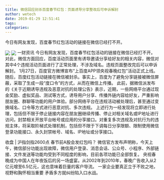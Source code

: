 ```yaml
---
title: 微信回应封杀百度春节红包：页面诱导分享整改后可申诉解封
author: wetech
date: 2019-01-29 12:51:41
tags: 
categories: 
---
```

今日有网友发现，百度春节红包活动的链接在微信已经打不开。
<!-- more -->
<img align="center" border="0" src="https://imgcdn.yicai.com/uppics/images/2019/01/9651c0c4aed9abdada8e381fb7cb2dd3.jpg" />
<img align="center" border="0" src="https://imgcdn.yicai.com/uppics/images/2019/01/714103ca9affb62d180b385103642935.jpg" />
一财资讯
今日有网友发现，百度春节红包活动的链接在微信已经打不开。
对此，微信方面回应，百度活动页面里有诱导邀请分享给好友的相关内容，微信对其中4个违规活动页面进行了正常处理，不涉及域名。违规页面整改完后可以申诉解封。
1月27日，百度官方微博宣布“上百度APP领央视春晚红包”活动正式上线。随后，百度红包活动链接在微信被封杀。事实上，百度为了避免分享链接被微信屏蔽，采取了生成一段“度口令”的方式，从而在微信上传播。
此前，据微信派发布的《关于近期诱导违规及恶意对抗的处理公告》表示，近期，一些网络平台通过现金奖励、虚拟奖品、测试等方式，诱导用户分享、传播外链内容给好友，严重影响朋友圈、群聊等功能的用户体验。部分网络平台在违规活动被处理后，甚至通过变换域名、口令等方式进行恶意对抗、多次违规。
上述行为一经发现将立即进行处理，包括但不限于停止链接内容在朋友圈继续传播、停止对相关域名或IP地址进行访问，封禁相关开放平台帐号或应用的分享接口。对重复多次违规及对抗行为的违规主体，将采取阶梯式处理机制，包括但不限于下调每日分享限额、限制使用微信登录功能接口、永久封禁帐号、域名、IP地址或分享接口。
 
 
收盘 | 沪指剑指2600点 春节前A股会发红包吗？
微信官方发布声明称，今天上午，微信部分功能出现故障，微信用户登录、消息会话、公众号、小程序、外部链接、文件发送等功能均受到不同程度的影响，目前各项功能已全部恢复。
央视春晚成为中国人在年夜饭后的另一场盛宴。从2002年到2010年，春晚广告收入从2亿元增至6.5亿元，这也意味着巨量的客户导流。
一家企业要真正立于不败之地，视野和胸怀相当重要
矛盾多方就纠纷陷入口水战。
